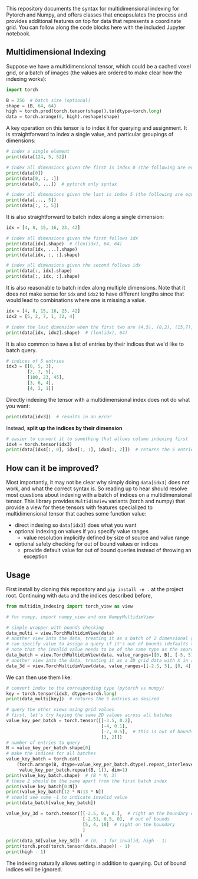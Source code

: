 This repository documents the syntax for multidimensional indexing for Pytorch and Numpy, and offers classes that
encapsulates the process and provides additional features on top for data that represents a coordinate grid.
You can follow along the code blocks here with the included Jupyter notebook.

## Multidimensional Indexing

Suppose we have a multidimensional tensor, which could be a cached voxel grid, or a batch of images
(the values are ordered to make clear how the indexing works):

```python
import torch

B = 256  # batch size (optional)
shape = (B, 64, 64)
high = torch.prod(torch.tensor(shape)).to(dtype=torch.long)
data = torch.arange(0, high).reshape(shape)
```

A key operation on this tensor is to index it for querying and assignment. It is straightforward to index a single
value, and particular groupings of dimensions:

```python
# index a single element
print(data[124, 5, 52])

# index all dimensions given the first is index 0 (the following are equivalent)
print(data[0])
print(data[0, :, :])
print(data[0, ...])  # pytorch only syntax

# index all dimensions given the last is index 5 (the following are equivalent)
print(data[..., 5])
print(data[:, :, 5])
```

It is also straightforward to batch index along a single dimension:

```python
idx = [4, 8, 15, 16, 23, 42]

# index all dimensions given the first follows idx
print(data[idx].shape)  # (len(idx), 64, 64)
print(data[idx, ...].shape)
print(data[idx, :, :].shape)

# index all dimensions given the second follows idx
print(data[:, idx].shape)
print(data[:, idx, :].shape)
```

It is also reasonable to batch index along multiple dimensions. Note that it does not make sense for `idx` and `idx2` to
have different lengths since that would lead to combinations where one is missing a value.

```python
idx = [4, 8, 15, 16, 23, 42]
idx2 = [5, 2, 7, 1, 32, 4]

# index the last dimension when the first two are (4,5), (8,2), (15,7), (16,1), (23,32), and (42,4)
print(data[idx, idx2].shape)  # (len(idx), 64)
```

It is also common to have a list of entries by their indices that we'd like to batch query.

```python
# indices of 5 entries
idx3 = [[0, 5, 3],
        [2, 7, 5],
        [100, 23, 45],
        [3, 6, 4],
        [4, 2, 1]]
```

Directly indexing the tensor with a multidimensional index does not do what you want:

```python
print(data[idx3])  # results in an error
```

Instead, **split up the indices by their dimension**

```python
# easier to convert it to something that allows column indexing first
idx4 = torch.tensor(idx3)
print(data[idx4[:, 0], idx4[:, 1], idx4[:, 2]])  # returns the 5 entries as desired
```

## How can it be improved?

Most importantly, it may not be clear why simply doing `data[idx3]` does not work, and what the correct syntax is. So
reading up to hear should resolve most questions about indexing with a batch of indices on a multidimensional tensor.
This library provides `MultidimView` variants (torch and numpy) that provide a view for these tensors with features
specialized to multidimensional tensor that caches some function value:

- direct indexing so `data[idx3]` does what you want
- optional indexing on values if you specify value ranges
    - value resolution implicitly defined by size of source and value range
- optional safety checking for out of bound values or indices
    - provide default value for out of bound queries instead of throwing an exception

## Usage

First install by cloning this repository and `pip install -e .` at the project root. Continuing with `data` and the
indices described before,

```python
from multidim_indexing import torch_view as view

# for numpy, import numpy_view and use NumpyMultidimView

# simple wrapper with bounds checking
data_multi = view.TorchMultidimView(data)
# another view into the data, treating it as a batch of 2 dimensional grid data with X in [-5, 5] and Y in [0, 10]
# can specify value to assign a query if it's out of bounds (defaults to -1)
# note that the invalid value needs to be of the same type as the source, so we can't for example use float('inf') here
data_batch = view.TorchMultidimView(data, value_ranges=[[0, B], [-5, 5], [0, 10]], invalid_value=-1)
# another view into the data, treating it as a 3D grid data with X in [-2.5, 5], Y in [0, 4], and Z in [0, 10]
data_3d = view.TorchMultidimView(data, value_ranges=[[-2.5, 5], [0, 4], [0, 10]])
```

We can then use them like:

```python
# convert index to the corresponding type (pytorch vs numpy)
key = torch.tensor(idx3, dtype=torch.long)
print(data_multi[key])  # returns the 5 entries as desired
```

```python
# query the other views using grid values
# first, let's try keying the same 2D values across all batches
value_key_per_batch = torch.tensor([[-3.5, 0.2],
                                    [-4, 0.1],
                                    [-7, 0.5],  # this is out of bounds
                                    [3, 2]])
# number of entries to query
N = value_key_per_batch.shape[0]
# make the indices for all batches
value_key_batch = torch.cat(
    (torch.arange(B, dtype=value_key_per_batch.dtype).repeat_interleave(N).view(-1, 1),
     value_key_per_batch.repeat(B, 1)), dim=1)
print(value_key_batch.shape)  # (B * N, 3)
# these 2 should be the same apart from the first batch index
print(value_key_batch[0:N])
print(value_key_batch[12 * N:13 * N])
# should see some -1 to indicate invalid value
print(data_batch[value_key_batch]) 
```

```python
value_key_3d = torch.tensor([[-2.5, 0., 0.],  # right on the boundary of validity
                             [-2.51, 0.5, 0],  # out of bounds
                             [5, 4, 10]  # right on the boundary
                             ]
                            )
print(data_3d[value_key_3d])  # (0, -1 for invalid, high - 1)
print(torch.prod(torch.tensor(data.shape)) - 1)
print(high - 1)
```

The indexing naturally allows setting in addition to querying. Out of bound indices will be
ignored.